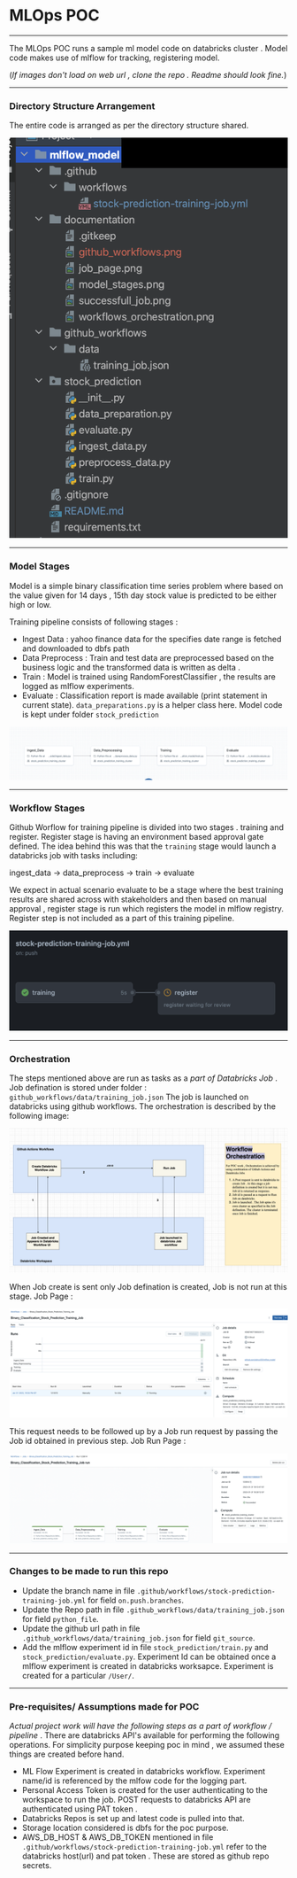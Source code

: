 # MLOps POC

---

The MLOps POC runs a sample ml model code on databricks cluster . Model code makes use of mlflow for tracking, registering model.

(*If images don't load on web url , clone the repo . Readme should look fine.*)

---
### Directory Structure Arrangement
The entire code is arranged as per the directory structure shared.

![Directory_Structure](documentation/directory_structure.png)

---
### Model Stages 

Model is a simple binary classification time series problem where based on the value given for 
14 days , 15th day stock value is predicted to be either high or low. 

Training pipeline consists of following stages :
- Ingest Data : yahoo finance data for the specifies date range is fetched and downloaded to dbfs path
- Data Preprocess : Train and test data are preprocessed based on the business logic and the transformed data is written as delta .
- Train : Model is trained using RandomForestClassifier , the results are logged as mlflow experiments.
- Evaluate : Classification report is made available (print statement in current state).
`data_preparations.py` is a helper class here. Model code is kept under folder `stock_prediction`

![Model Stages](documentation/model_stages.png)

---

### Workflow Stages 

Github Worflow for training pipeline is divided into two stages . training and register. Register stage is having an environment based approval gate defined. 
The idea behind this was that the `training` stage would launch a databricks job with tasks including:

ingest_data -> data_preprocess -> train -> evaluate

We expect in actual scenario evaluate to be a stage where the best training results are shared across with stakeholders and then based on manual approval , register stage is run which registers the model in mlflow registry.
Register step is not included as a part of this training pipeline.


![github_workflows](documentation/github_workflows.png)


---

### Orchestration


The steps mentioned above are run as tasks as a *part of Databricks Job* . Job defination is stored under folder : `github_workflows/data/training_job.json`
The job is launched on databricks using github workflows. The orchestration is described by the following image:




![Orchestration](documentation/workflows_orchestration.png)

When Job create is sent only Job defination is created, Job is not run at this stage. Job Page :

![Job Page](documentation/job_page.png)

This request needs to be followed up by a Job run request by passing the Job id obtained in previous step. Job Run Page :

![Job Run Page](documentation/successfull_job.png)


---
### Changes to be made to run this repo

- Update the branch name in file `.github/workflows/stock-prediction-training-job.yml`  for field `on.push.branches`. 
- Update the Repo path in file `.github_workflows/data/training_job.json`  for field `python_file`.
- Update the github url path in file `.github_workflows/data/training_job.json`  for field `git_source`.
- Add the mlflow experiment id in file `stock_prediction/train.py` and `stock_prediction/evaluate.py`. Experiment Id can be obtained once a mlflow experiment is created in databricks worksapce. Experiment is created for a particular `/User/`.

---

### Pre-requisites/ Assumptions made for POC
*Actual project work will have the following steps as a part of workflow / pipeline* . There are databricks API's available for performing the following operations. For simplicity purpose keeping poc in mind , we assumed these things are created before hand.


- ML Flow Experiment is created in databricks workflow. Experiment name/id is referenced by the mlfow code for the logging part. 
- Personal Access Token is created for the user authenticating to the workspace to run the job. POST requests to databricks API are authenticated using PAT token .
- Databricks Repos is set up and latest code is pulled into that. 
- Storage location considered is dbfs for the poc purpose.
- AWS_DB_HOST & AWS_DB_TOKEN mentioned in file `.github/workflows/stock-prediction-training-job.yml` refer to the databricks host(url) and pat token . These are stored as github repo secrets.

